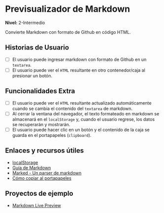# Previsualizador de Markdown  
**Nivel:** 2-Intermedio  
  
Convierte Markdown con formato de Github en código HTML.  
  
## Historias de Usuario  
  
-   [ ] El usuario puede ingresar markdown con formato de Github en un `textarea`.  
-   [ ] El usuario puede ver el `HTML` resultante en otro contenedor/caja al presionar un botón.  
  
## Funcionalidades Extra  
  
-   [ ] El usuario puede ver el `HTML` resultante actualizado automáticamente cuando se cambia el contenido del `textarea` de markdown.  
-   [ ] Al cerrar la ventana del navegador, el texto formateado en markdown se almacenará en el `localStorage` y, cuando el usuario regrese, los datos se recuperarán y mostrarán.  
-   [ ] El usuario puede hacer clic en un botón y el contenido de la caja se guarda en el portapapeles (`clipboard`).  
  
## Enlaces y recursos útiles  
  
-   [localStorage](https://developer.mozilla.org/en-US/docs/Web/API/Window/localStorage)  
-   [Guía de Markdown](https://www.markdownguide.org/basic-syntax/)  
-   [Marked - Un parser de markdown](https://github.com/markedjs/marked)  
-   [Cómo copiar al portapapeles](https://www.w3schools.com/howto/howto_js_copy_clipboard.asp)  
  
## Proyectos de ejemplo  
  
-   [Markdown Live Preview](https://markdownlivepreview.com/)  